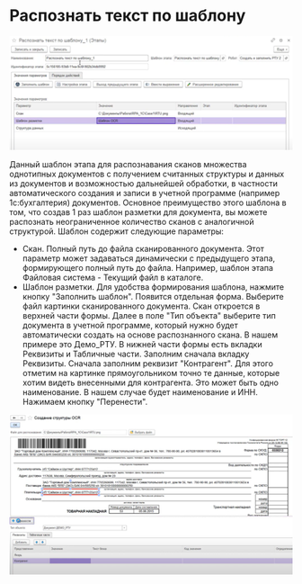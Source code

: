 # Распознать текст по шаблону

![](<../../../../.gitbook/assets/Распознать текст по шаблону.png>)

Данный шаблон этапа для распознавания сканов множества однотипных документов с получением считанных структуры и данных из документов и возможностью дальнейшей обработки, в частности автоматического создания и записи в учетной программе (например 1с:бухгалтерия) документов. Основное преимущество этого шаблона в том, что создав 1 раз шаблон разметки для документа, вы можете распознать неограниченное количество сканов с аналогичной структурой. Шаблон содержит следующие параметры:

* Скан. Полный путь до файла сканированного документа. Этот параметр может задаваться динамически с предыдущего этапа, формирующего полный путь до файла. Например, шаблон этапа Файловая система - Текущий файл в каталоге.
* Шаблон разметки. Для удобства формирования шаблона, нажмите кнопку "Заполнить шаблон". Появится отдельная форма. Выберите файл картинки сканированного документа.   Скан откроется в верхней части формы. Далее в поле "Тип объекта" выберите тип документа в учетной программе, который нужно будет автоматически создать на основе распознанного скана. В нашем примере это Демо\_РТУ.  В нижней части формы есть вкладки Реквизиты и Табличные части. Заполним сначала вкладку Реквизиты. Сначала заполним реквизит "Контрагент". Для этого отметим на картинке прямоугольником точно те данные, которые хотим видеть внесенными для контрагента. Это может быть одно наименование. В нашем случае будет наименование и ИНН. Нажимаем кнопку "Перенести".&#x20;

![](<../../../../.gitbook/assets/Распознавание по шаблону - заполнение шаблона.png>)
